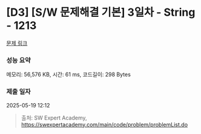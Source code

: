 # [D3] [S/W 문제해결 기본] 3일차 - String - 1213 

[문제 링크](https://swexpertacademy.com/main/code/problem/problemDetail.do?contestProbId=AV14P0c6AAUCFAYi) 

### 성능 요약

메모리: 56,576 KB, 시간: 61 ms, 코드길이: 298 Bytes

### 제출 일자

2025-05-19 12:12



> 출처: SW Expert Academy, https://swexpertacademy.com/main/code/problem/problemList.do